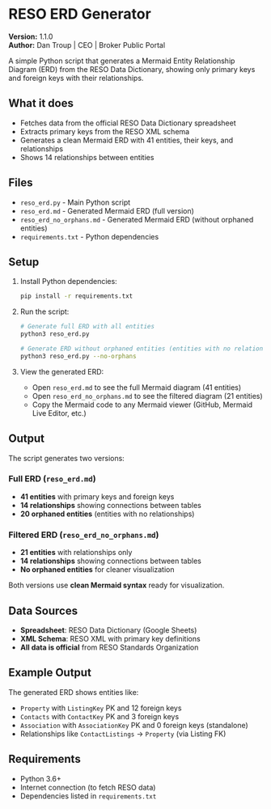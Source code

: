 # RESO ERD Generator

**Version:** 1.1.0  
**Author:** Dan Troup | CEO | Broker Public Portal

A simple Python script that generates a Mermaid Entity Relationship Diagram (ERD) from the RESO Data Dictionary, showing only primary keys and foreign keys with their relationships.

## What it does

- Fetches data from the official RESO Data Dictionary spreadsheet
- Extracts primary keys from the RESO XML schema
- Generates a clean Mermaid ERD with 41 entities, their keys, and relationships
- Shows 14 relationships between entities

## Files

- `reso_erd.py` - Main Python script
- `reso_erd.md` - Generated Mermaid ERD (full version)
- `reso_erd_no_orphans.md` - Generated Mermaid ERD (without orphaned entities)
- `requirements.txt` - Python dependencies

## Setup

1. Install Python dependencies:
   ```bash
   pip install -r requirements.txt
   ```

2. Run the script:
   ```bash
   # Generate full ERD with all entities
   python3 reso_erd.py
   
   # Generate ERD without orphaned entities (entities with no relationships)
   python3 reso_erd.py --no-orphans
   ```

3. View the generated ERD:
   - Open `reso_erd.md` to see the full Mermaid diagram (41 entities)
   - Open `reso_erd_no_orphans.md` to see the filtered diagram (21 entities)
   - Copy the Mermaid code to any Mermaid viewer (GitHub, Mermaid Live Editor, etc.)

## Output

The script generates two versions:

### Full ERD (`reso_erd.md`)
- **41 entities** with primary keys and foreign keys
- **14 relationships** showing connections between tables
- **20 orphaned entities** (entities with no relationships)

### Filtered ERD (`reso_erd_no_orphans.md`)
- **21 entities** with relationships only
- **14 relationships** showing connections between tables
- **No orphaned entities** for cleaner visualization

Both versions use **clean Mermaid syntax** ready for visualization.

## Data Sources

- **Spreadsheet**: RESO Data Dictionary (Google Sheets)
- **XML Schema**: RESO XML with primary key definitions
- **All data is official** from RESO Standards Organization

## Example Output

The generated ERD shows entities like:
- `Property` with `ListingKey` PK and 12 foreign keys
- `Contacts` with `ContactKey` PK and 3 foreign keys  
- `Association` with `AssociationKey` PK and 0 foreign keys (standalone)
- Relationships like `ContactListings` → `Property` (via Listing FK)

## Requirements

- Python 3.6+
- Internet connection (to fetch RESO data)
- Dependencies listed in `requirements.txt`
